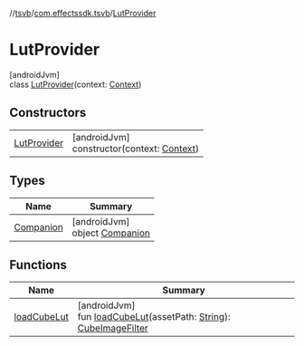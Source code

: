 //[tsvb](../../../index.md)/[com.effectssdk.tsvb](../index.md)/[LutProvider](index.md)

# LutProvider

[androidJvm]\
class [LutProvider](index.md)(context: [Context](https://developer.android.com/reference/kotlin/android/content/Context.html))

## Constructors

| | |
|---|---|
| [LutProvider](-lut-provider.md) | [androidJvm]<br>constructor(context: [Context](https://developer.android.com/reference/kotlin/android/content/Context.html)) |

## Types

| Name | Summary |
|---|---|
| [Companion](-companion/index.md) | [androidJvm]<br>object [Companion](-companion/index.md) |

## Functions

| Name | Summary |
|---|---|
| [loadCubeLut](load-cube-lut.md) | [androidJvm]<br>fun [loadCubeLut](load-cube-lut.md)(assetPath: [String](https://kotlinlang.org/api/latest/jvm/stdlib/kotlin-stdlib/kotlin/-string/index.html)): [CubeImageFilter](../../com.effectssdk.tsvb.models/-cube-image-filter/index.md) |
